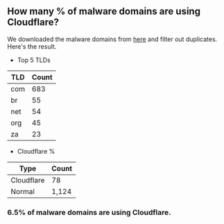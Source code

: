 ## How many % of malware domains are using Cloudflare?


We downloaded the malware domains from [here](https://urlhaus.abuse.ch) and filter out duplicates.
Here's the result.


[//]: # (start replacement)


- Top 5 TLDs

| TLD | Count |
| --- | --- |
| com | 683 |
| br | 55 |
| net | 54 |
| org | 45 |
| za | 23 |


- Cloudflare %

| Type | Count |
| --- | --- |
| Cloudflare | 78 |
| Normal | 1,124 |


### 6.5% of malware domains are using Cloudflare.